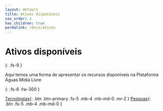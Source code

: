 ```yaml
---
layout: default
title: Ativos disponíveis
nav_order: 3
has_children: true
permalink: /docs/ativos
---
```


# Ativos disponíveis
{: .fs-9 }

Aqui temos uma forma de apresentar os recursos disponíveis na Plataforma Águas Mídia Livre 

{: .fs-6 .fw-300 }

[Tecnologias](/docs/ativos/cibernetica.md){: .btn .btn-primary .fs-5 .mb-4 .mb-md-0 .mr-2 } [Pessoas](/docs/ativos/humanes.md){: .btn .fs-5 .mb-4 .mb-md-0 }











